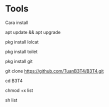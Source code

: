 # Tools

Cara install

apt update && apt upgrade

pkg install lolcat

pkg install toilet

pkg install git

git clone https://github.com/TuanB3T4/B3T4.git

cd B3T4

chmod +x list

sh list
